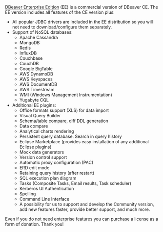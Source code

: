 <a href="https://dbeaver.com">DBeaver Enterprise Edition</a> (EE) is a commercial version of DBeaver CE.
The EE version includes all features of the CE version plus:

- All popular JDBC drivers are included in the EE distribution so you will not need to download/configure them separately.
- Support of NoSQL databases:
  - Apache Cassandra
  - MongoDB
  - Redis
  - InfluxDB
  - Couchbase
  - CouchDB
  - Google BigTable
  - AWS DynamoDB
  - AWS Keyspaces
  - AWS DocumentDB
  - AWS Timestream
  - WMI (Windows Management Instrumentation)
  - Yugabyte CQL
- Additional EE plugins:
  - Office formats support (XLS) for data import
  - Visual Query Builder
  - Schema/table compare, diff DDL generation
  - Data compare
  - Analytical charts rendering
  - Persistent query database. Search in query history
  - Eclipse Marketplace (provides easy installation of any additional Eclipse plugins)
  - Mock data generators
  - Version control support
  - Automatic proxy configuration (PAC) 
  - ERD edit mode
  - Retaining query history (after restart)
  - SQL execution plan diagram
  - Tasks (Composite Tasks, Email results, Task scheduler)
  - Kerberos UI Authentication
  - Spelling
  - Command Line Interface
  - A possibility for us to support and develop the Community version, add new features faster, provide better support, and much more.

Even if you do not need enterprise features you can purchase a license as a form of donation. Thank you!
